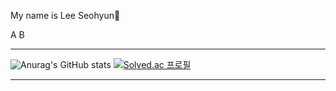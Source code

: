 My name is Lee Seohyun👋

<div>
  <span> A </span>
  <span> B </span>
 

</div>

<hr color="green" size="8"> 

 ![Anurag's GitHub stats](https://github-readme-stats.vercel.app/api?username=seohyunlee-coding&show_icons=true)
[![Solved.ac 프로필](http://mazassumnida.wtf/api/generate_badge?boj=mgogfc)](https://solved.ac/mgogfc)

<hr color="green" size="8"> 



